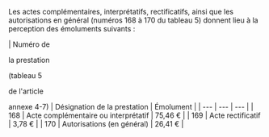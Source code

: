 Les actes complémentaires, interprétatifs, rectificatifs, ainsi que les autorisations en général (numéros 168 à 170 du tableau 5) donnent lieu à la perception des émoluments suivants :




| 
Numéro de

la prestation

(tableau 5

de l'article

annexe 4-7) | 
Désignation de la prestation | 
Émolument |
| --- | --- | --- |
| 
168 | 
Acte complémentaire ou interprétatif | 
75,46 € |
| 
169 | 
Acte rectificatif | 
3,78 € |
| 
170 | 
Autorisations (en général) | 
26,41 € |

